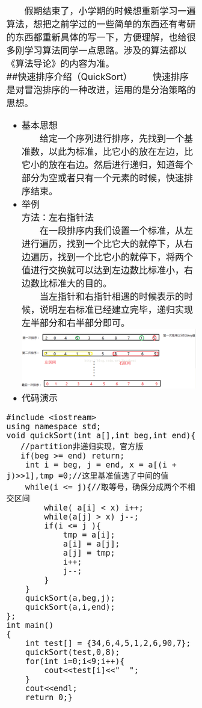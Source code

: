 

<font size=5>　　假期结束了，小学期的时候想重新学习一遍算法，想把之前学过的一些简单的东西还有考研的东西都重新具体的写一下，方便理解，也给很多刚学习算法同学一点思路。涉及的算法都以《算法导论》的内容为准。<br>
##快速排序介绍（QuickSort）
&emsp;&emsp;快速排序是对冒泡排序的一种改进，运用的是分治策略的思想。<br>
* 基本思想　<br>
&emsp;&emsp;给定一个序列进行排序，先找到一个基准数，以此为标准，比它小的放在左边，比它小的放在右边。然后进行递归，知道每个部分为空或者只有一个元素的时候，快速排序结束。<br>
* 举例<br>
  方法：左右指针法<br>
　　在一段排序内我们设置一个标准，从左进行遍历，找到一个比它大的就停下，从右边遍历，找到一个比它小的就停下，将两个值进行交换就可以达到左边数比标准小，右边数比标准大的目的。<br>
　　当左指针和右指针相遇的时候表示的时候，说明左右标准已经建立完毕，递归实现左半部分和右半部分即可。<br>
  ![示例图片](https://github.com/Anaethesia/CLRSconcept/blob/master/20170308204345872.png)<br>
* 代码演示<br>
```
#include <iostream>
using namespace std;
void quickSort(int a[],int beg,int end){
   //partition非递归实现，官方版
   if(beg >= end) return;
    int i = beg, j = end, x = a[(i + j)>>1],tmp =0;//这里基准值选了中间的值
    while(i <= j){//取等号，确保分成两个不相交区间
        while( a[i] < x) i++;
        while(a[j] > x) j--;
        if(i <= j ){
            tmp = a[i];
            a[i] = a[j];
            a[j] = tmp;
            i++;
            j--;
        }     
    }
    quickSort(a,beg,j);
    quickSort(a,i,end);
};
int main()
{
    int test[] = {34,6,4,5,1,2,6,90,7};
    quickSort(test,0,8);
    for(int i=0;i<9;i++){ 
        cout<<test[i]<<"  ";
    }
    cout<<endl;
    return 0;}
```
